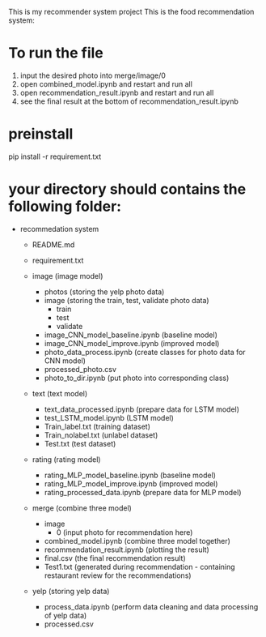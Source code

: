 This is my recommender system project
This is the food recommendation system:

# To run the file
1. input the desired photo into merge/image/0
2. open combined_model.ipynb and restart and run all
3. open recommendation_result.ipynb and restart and run all
4. see the final result at the bottom of recommendation_result.ipynb

# preinstall
pip install -r requirement.txt

# your directory should contains the following folder:
- recommedation system
    - README.md
    - requirement.txt

    - image (image model)
        - photos (storing the yelp photo data)
        - image (storing the train, test, validate photo data)
            - train
            - test
            - validate 
        - image_CNN_model_baseline.ipynb (baseline model)
        - image_CNN_model_improve.ipynb (improved model)
        - photo_data_process.ipynb (create classes for photo data for CNN model)
        - processed_photo.csv
        - photo_to_dir.ipynb (put photo into corresponding class)

    - text (text model)
        - text_data_processed.ipynb (prepare data for LSTM model)
        - test_LSTM_model.ipynb (LSTM model)
        - Train_label.txt (training dataset)
        - Train_nolabel.txt (unlabel dataset)
        - Test.txt (test dataset)

    - rating (rating model)
        - rating_MLP_model_baseline.ipynb (baseline model)
        - rating_MLP_model_improve.ipynb (improved model)
        - rating_processed_data.ipynb (prepare data for MLP model)

    - merge (combine three model)
        - image
            - 0 (input photo for recommendation here)
        - combined_model.ipynb (combine three model together)
        - recommendation_result.ipynb (plotting the result)
        - final.csv (the final recommendation result)
        - Test1.txt (generated during recommendation - containing restaurant review for the recommendations)

    - yelp (storing yelp data)
        - process_data.ipynb (perform data cleaning and data processing of yelp data)
        - processed.csv

